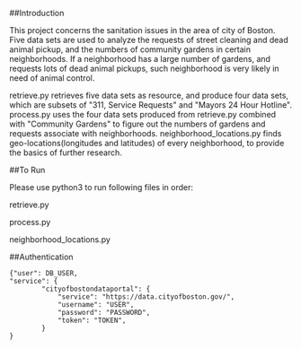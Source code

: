 ##Introduction

This project concerns the sanitation issues in the area of city of Boston. Five data sets are used to analyze the requests of street cleaning and dead animal pickup, and the numbers of community gardens in certain neighborhoods.
If a neighborhood has a large number of gardens, and requests lots of dead animal pickups, such neighborhood is very likely in need of animal control. 

retrieve.py retrieves five data sets as resource, and produce four data sets, which are subsets of "311, Service Requests" and "Mayors 24 Hour Hotline".
process.py uses the four data sets produced from retrieve.py combined with "Community Gardens" to figure out the numbers of gardens and requests associate with neighborhoods.
neighborhood_locations.py finds geo-locations(longitudes and latitudes) of every neighborhood, to provide the basics of further research.

##To Run

Please use python3 to run following files in order:

retrieve.py

process.py

neighborhood_locations.py

##Authentication

```
{"user": DB_USER,
"service": {
	  	"cityofbostondataportal": {
            "service": "https://data.cityofboston.gov/",
            "username": "USER",
            "password": "PASSWORD",
            "token": "TOKEN",
        }        
}
```

